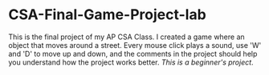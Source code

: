 # CSA-Final-Game-Project-lab
This is the final project of my AP CSA Class. I created a game where an object that moves around a street. Every mouse click plays a sound, use 'W' and 'D' to move up and down, and the comments in the project should help 
you understand how the project works better. *This is a beginner's project*.
